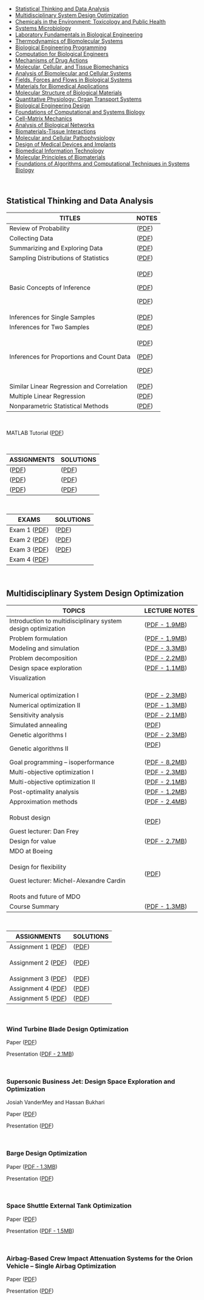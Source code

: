 <ul>
<li><a href="#course1">Statistical Thinking and Data Analysis</a></li>
<li><a href="#course2">Multidisciplinary System Design Optimization</a></li>
<li><a href="#course3">Chemicals in the Environment: Toxicology and Public Health</a></li>
<li><a href="#course4">Systems Microbiology</a></li>
<li><a href="#course5">Laboratory Fundamentals in Biological Engineering</a></li>
<li><a href="#course6">Thermodynamics of Biomolecular Systems</a></li>
<li><a href="#course7">Biological Engineering Programming</a></li>
<li><a href="#course8">Computation for Biological Engineers</a></li>
<li><a href="#course9">Mechanisms of Drug Actions</a></li>
<li><a href="#course10">Molecular, Cellular, and Tissue Biomechanics</a></li>
<li><a href="#course11">Analysis of Biomolecular and Cellular Systems</a></li>
<li><a href="#course12">Fields, Forces and Flows in Biological Systems</a></li>
<li><a href="#course13">Materials for Biomedical Applications</a></li>
<li><a href="#course14">Molecular Structure of Biological Materials</a></li>
<li><a href="#course15">Quantitative Physiology: Organ Transport Systems</a></li>
<li><a href="#course16">Biological Engineering Design</a></li>
<li><a href="#course17">Foundations of Computational and Systems Biology</a></li>
<li><a href="#course18">Cell-Matrix Mechanics</a></li>
<li><a href="#course19">Analysis of Biological Networks</a></li>
<li><a href="#course20">Biomaterials-Tissue Interactions</a></li>
<li><a href="#course21">Molecular and Cellular Pathophysiology </a></li>
<li><a href="#course22">Design of Medical Devices and Implants</a></li>
<li><a href="#course23">Biomedical Information Technology</a></li>
<li><a href="#course24">Molecular Principles of Biomaterials</a></li>
<li><a href="#course25">Foundations of Algorithms and Computational Techniques in Systems Biology</a></li>


</ul>
<p>&nbsp;</p>
<h2 id="course1">Statistical Thinking and Data Analysis</h2>

<table class="tablewidth75" summary="See table caption for summary.">
<thead>
<tr>
<th scope="col">TITLES</th>
<th scope="col">NOTES</th>
</tr>
</thead>
<tbody>
<tr class="row">
<td>Review of Probability</td>
<td>(<a href="MIT15_075JF11_chpt02.pdf">PDF</a>)</td>
</tr>
<tr class="alt-row">
<td>Collecting Data</td>
<td>(<a href="MIT15_075JF11_chpt03.pdf">PDF</a>)</td>
</tr>
<tr class="row">
<td>Summarizing and Exploring Data</td>
<td>(<a href="MIT15_075JF11_chpt04.pdf">PDF</a>)</td>
</tr>
<tr class="alt-row">
<td>Sampling Distributions of Statistics</td>
<td>(<a href="MIT15_075JF11_chpt05.pdf">PDF</a>)</td>
</tr>
<tr class="row">
<td>Basic Concepts of Inference</td>
<td>
<p>(<a href="MIT15_075JF11_chpt06a.pdf">PDF</a>)</p>
<p>(<a href="MIT15_075JF11_chpt06b.pdf">PDF</a>)</p>
<p>(<a href="MIT15_075JF11_chpt06c.pdf">PDF</a>)</p>
</td>
</tr>
<tr class="alt-row">
<td>Inferences for Single Samples</td>
<td>(<a href="MIT15_075JF11_chpt07.pdf">PDF</a>)</td>
</tr>
<tr class="row">
<td>Inferences for Two Samples</td>
<td>(<a href="MIT15_075JF11_chpt08.pdf">PDF</a>)</td>
</tr>
<tr class="alt-row">
<td>Inferences for Proportions and Count Data</td>
<td>
<p>(<a href="MIT15_075JF11_chpt09a.pdf">PDF</a>)</p>
<p>(<a href="MIT15_075JF11_chpt09b.pdf">PDF</a>)</p>
<p>(<a href="MIT15_075JF11_chpt09c.pdf">PDF</a>)</p>
</td>
</tr>
<tr class="row">
<td>Similar Linear Regression and Correlation</td>
<td>(<a href="MIT15_075JF11_chpt10.pdf">PDF</a>)</td>
</tr>
<tr class="alt-row">
<td>Multiple Linear Regression</td>
<td>(<a href="MIT15_075JF11_chpt11.pdf">PDF</a>)</td>
</tr>
<tr class="row">
<td>Nonparametric Statistical Methods</td>
<td>(<a href="MIT15_075JF11_chpt14.pdf">PDF</a>)</td>
</tr>
</tbody>
</table>
</br>
<p>MATLAB Tutorial (<a href="MIT15_075JF11_tutorial.pdf">PDF</a>)</p>
  </br>
<table class="tablewidth50" summary="See table caption for summary.">
<thead>
<tr>
<th scope="col">ASSIGNMENTS</th>
<th scope="col">SOLUTIONS</th>
</tr>
</thead>
<tbody>
<tr class="row">
<td>(<a href="MIT15_075JF11_assn01.pdf">PDF</a>)</td>
<td>(<a href="MIT15_075JF11_soln01.pdf">PDF</a>)</td>
</tr>
<tr class="alt-row">
<td>(<a href="MIT15_075JF11_assn02.pdf">PDF</a>)</td>
<td>(<a href="MIT15_075JF11_soln02.pdf">PDF</a>)</td>
</tr>
<tr class="row">
<td>(<a href="MIT15_075JF11_assn03.pdf">PDF</a>)</td>
<td>(<a href="MIT15_075JF11_soln03.pdf">PDF</a>)</td>
</tr>
</tbody>
</table>
</br>

<table class="tablewidth50" summary="See table caption for summary.">
<thead>
<tr>
<th scope="col">EXAMS</th>
<th scope="col">SOLUTIONS</th>
</tr>
</thead>
<tbody>
<tr class="row">
<td>Exam 1 (<a href="MIT15_075JF11_exam01.pdf">PDF</a>)</td>
<td>(<a href="MIT15_075JF11_exam01_soln.pdf">PDF</a>)</td>
</tr>
<tr class="alt-row">
<td>Exam 2 (<a href="MIT15_075JF11_exam02.pdf">PDF</a>)</td>
<td>(<a href="MIT15_075JF11_exam02_soln.pdf">PDF</a>)</td>
</tr>
<tr class="row">
<td>Exam 3 (<a href="MIT15_075JF11_exam03.pdf">PDF</a>)</td>
<td>(<a href="MIT15_075JF11_exam03_soln.pdf">PDF</a>)</td>
</tr>
<tr class="alt-row">
<td>Exam 4 (<a href="MIT15_075JF11_exam04.pdf">PDF</a>)</td>
<td>&nbsp;</td>
</tr>
</tbody>
</table>

</br>

<h2 id="course2">Multidisciplinary System Design Optimization</h2>



<table class="tablewidth75" summary="See table caption for summary.">
<thead>
<tr>
<th scope="col">TOPICS</th>
<th scope="col">LECTURE&nbsp;NOTES</th>
</tr>
</thead>
<tbody>
<tr class="row">
<td>Introduction to multidisciplinary system design optimization</td>
<td><span class="nobr">(<a href="MITESD_77S10_lec01.pdf">PDF - 1.9MB</a>)</span></td>
</tr>
<tr class="alt-row">
<td>Problem formulation</td>
<td><span class="nobr">(<a href="MITESD_77S10_lec02.pdf">PDF - 1.9MB</a>)</span></td>
</tr>
<tr class="row">
<td>Modeling and simulation</td>
<td><span class="nobr">(<a href="MITESD_77S10_lec03.pdf">PDF - 3.3MB</a>)</span></td>
</tr>
<tr class="alt-row">
<td>Problem decomposition</td>
<td><span class="nobr">(<a href="MITESD_77S10_lec04.pdf">PDF - 2.2MB</a>)</span></td>
</tr>
<tr class="row">
<td>Design space exploration</td>
<td><span class="nobr">(<a href="MITESD_77S10_lec05.pdf">PDF - 1.1MB</a>)</span></td>
</tr>
<tr class="alt-row">
<td>Visualization<br />&nbsp;</td>
<td><br />&nbsp;</td>
</tr>
<tr class="row">
<td>Numerical optimization I</td>
<td><span class="nobr">(<a href="MITESD_77S10_lec07.pdf">PDF - 2.3MB</a>)</span></td>
</tr>
<tr class="alt-row">
<td>Numerical optimization II</td>
<td><span class="nobr">(<a href="MITESD_77S10_lec08.pdf">PDF - 1.3MB</a>)</span></td>
</tr>
<tr class="row">
<td>Sensitivity analysis</td>
<td><span class="nobr">(<a href="MITESD_77S10_lec09.pdf">PDF - 2.1MB</a>)</span></td>
</tr>
<tr class="alt-row">
<td>Simulated annealing</td>
<td>(<a href="MITESD_77S10_lec10.pdf">PDF</a>)</td>
</tr>
<tr class="row">
<td>Genetic algorithms I</td>
<td><span class="nobr">(<a href="MITESD_77S10_lec11.pdf">PDF - 2.3MB</a>)</span></td>
</tr>
<tr class="alt-row">
<td>Genetic algorithms II</td>
<td>(<a href="MITESD_77S10_lec12.pdf">PDF</a>)<br />&nbsp;</td>
</tr>
<tr class="row">
<td>Goal programming &ndash; isoperformance</td>
<td><span class="nobr">(<a href="MITESD_77S10_lec13.pdf">PDF - 8.2MB</a>)</span></td>
</tr>
<tr class="alt-row">
<td>Multi-objective optimization I</td>
<td><span class="nobr">(<a href="MITESD_77S10_lec14.pdf">PDF - 2.3MB</a>)</span></td>
</tr>
<tr class="row">
<td>Multi-objective optimization II</td>
<td><span class="nobr">(<a href="MITESD_77S10_lec15.pdf">PDF - 2.1MB</a>)</span></td>
</tr>
<tr class="alt-row">
<td>Post-optimality analysis</td>
<td><span class="nobr">(<a href="MITESD_77S10_lec16.pdf">PDF - 1.2MB</a>)</span></td>
</tr>
<tr class="row">
<td>Approximation methods</td>
<td><span class="nobr">(<a href="MITESD_77S10_lec17.pdf">PDF - 2.4MB</a>)&nbsp;</span></td>
</tr>
<tr class="alt-row">
<td>
<p>Robust design</p>
Guest lecturer: Dan Frey</td>
<td>(<a href="MITESD_77S10_lec18.pdf">PDF</a>)&nbsp;</td>
</tr>
<tr class="row">
<td>Design for value</td>
<td><span class="nobr">(<a href="MITESD_77S10_lec19.pdf">PDF - 2.7MB</a>)</span></td>
</tr>
<tr class="alt-row">
<td>MDO at Boeing</td>
<td><span class="nobr">&nbsp;</span></td>
</tr>
<tr class="row">
<td>
<p>Design for flexibility</p>
<p>Guest lecturer: Michel-Alexandre Cardin</p>
</td>
<td>(<a href="MITESD_77S10_lec21.pdf">PDF</a>)&nbsp;</td>
</tr>
<tr class="alt-row">
<td>Roots and future of MDO</td>
<td><span class="nobr">&nbsp;</span></td>
</tr>
<tr class="row">
<td>Course Summary</td>
<td><span class="nobr">(<a href="MITESD_77S10_lec23.pdf">PDF - 1.3MB</a>)</span></td>
</tr>
</tbody>
</table>
</br>

<table class="tablewidth50" summary="See table caption for summary.">
<thead>
<tr>
<th scope="col">ASSIGNMENTS</th>
<th scope="col">SOLUTIONS</th>
</tr>
</thead>
<tbody>
<tr class="row">
<td>Assignment 1 (<a href="MITESD_77S10_assn01.pdf">PDF</a>)</td>
<td>(<a href="MITESD_77S10_soln01.pdf">PDF</a>)</td>
</tr>
<tr class="alt-row">
<td>
<p>Assignment 2 (<a href="MITESD_77S10_assn02.pdf">PDF</a>)</p>
</td>
<td>(<a href="MITESD_77S10_soln02.pdf">PDF</a>)</td>
</tr>
<tr class="row">
<td>Assignment 3 (<a href="MITESD_77S10_assn03.pdf">PDF</a>)</td>
<td>(<a href="MITESD_77S10_soln03.pdf">PDF</a>)</td>
</tr>
<tr class="alt-row">
<td>Assignment 4 (<a href="MITESD_77S10_assn04.pdf">PDF</a>)</td>
<td>(<a href="MITESD_77S10_soln04.pdf">PDF</a>)</td>
</tr>
<tr class="row">
<td>Assignment 5 (<a href="MITESD_77S10_assn05.pdf">PDF</a>)</td>
<td>(<a href="MITESD_77S10_soln05.pdf">PDF</a>)</td>
</tr>
</tbody>
</table>
</br>
<h3 class="subsubhead">Wind Turbine Blade Design Optimization</h3>
<p>Paper (<a href="MITESD_77S10_paper01.pdf">PDF</a>)</p>
<p>Presentation (<a href="MITESD_77S10_pres01.pdf">PDF - 2.1MB</a>)</p>
<p>&nbsp;</p>
<h3 class="subsubhead">Supersonic Business Jet: Design Space Exploration and Optimization</h3>
<p>Josiah VanderMey and Hassan Bukhari</p>
<p>Paper (<a href="MITESD_77S10_paper03.pdf">PDF</a>)</p>
<p>Presentation (<a href="MITESD_77S10_pres03.pdf">PDF</a>)</p>
<p>&nbsp;</p>
<h3 class="subsubhead">Barge Design Optimization</h3>
<p>Paper&nbsp;<span class="nobr">(<a href="MITESD_77S10_paper04.pdf">PDF - 1.3MB</a>)</span></p>
<p>Presentation (<a href="MITESD_77S10_pres04.pdf">PDF</a>)</p>
<p>&nbsp;</p>
<h3 class="subsubhead">Space Shuttle External Tank Optimization</h3>
<p>Paper (<a href="MITESD_77S10_paper05.pdf">PDF</a>)</p>
<p>Presentation&nbsp;<span class="nobr">(<a href="MITESD_77S10_pres05.pdf">PDF - 1.5MB</a>)</span></p>
<p><span class="nobr">&nbsp;</span></p>
<h3 class="subsubhead">Airbag-Based Crew Impact Attenuation Systems for the Orion Vehicle &ndash; Single Airbag Optimization</h3>
<p>Paper (<a href="MITESD_77S10_paper06.pdf">PDF</a>)</p>
<p>Presentation (<a href="MITESD_77S10_pres06.pdf">PDF</a>)</p>
</br>
